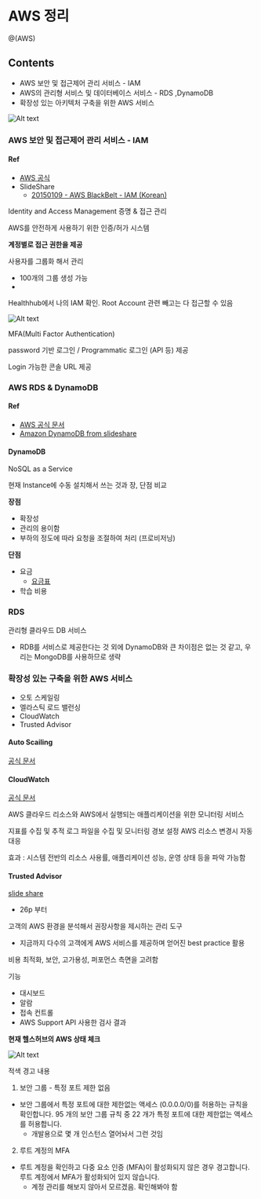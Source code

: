 # AWS 정리

@(AWS)



## Contents

- AWS 보안 및 접근제어 관리 서비스 - IAM
- AWS의 관리형 서비스 및 데이터베이스 서비스 - RDS ,DynamoDB
- 확장성 있는 아키텍처 구축을 위한 AWS 서비스

![Alt text](./1505891720419.png)

### AWS 보안 및 접근제어 관리 서비스 - IAM

#### Ref
- [AWS 공식](http://docs.aws.amazon.com/ko_kr/IAM/latest/UserGuide/introduction.html)
- SlideShare
	- [20150109 - AWS BlackBelt - IAM (Korean)](https://www.slideshare.net/awskorea/20150109-aws-black-belt-iam-younjin?qid=d6b039fb-0dec-48f7-968c-4ccd6ad1c2dc&v=&b=&from_search=1)

Identity and Access Management 
증명 & 접근 관리

AWS를 안전하게 사용하기 위한 인증/허가 시스템

**계정별로 접근 권한을 제공**

사용자를 그룹화 해서 관리
- 100개의 그룹 생성 가능
- 

Healthhub에서 나의 IAM 확인. Root Account 관련 빼고는 다 접근할 수 있음

![Alt text](./1505893442156.png)

MFA(Multi Factor Authentication)

password 기반 로그인 / Programmatic 로그인 (API 등) 제공

Login 가능한 콘솔 URL 제공

### AWS RDS & DynamoDB

#### Ref
- [AWS 공식 문서](http://docs.aws.amazon.com/ko_kr/amazondynamodb/latest/developerguide/Introduction.html)
- [Amazon DynamoDB from slideshare](https://www.slideshare.net/awskorea/20131002-aws-meister-re-generate-dynamodb-korean?qid=5720abc0-8bc9-43d1-92c6-6f0d39faaf1f&v=&b=&from_search=1) 

#### DynamoDB

NoSQL as a Service

현재 Instance에 수동 설치해서 쓰는 것과 장, 단점 비교

**장점**
- 확장성
- 관리의 용이함
- 부하의 정도에 따라 요청을 조절하여 처리 (프로비저닝)

**단점**
- 요금
	- [요금표](https://aws.amazon.com/ko/dynamodb/pricing/)
- 학습 비용

### RDS

관리형 클라우드 DB 서비스

- RDB를 서비스로 제공한다는 것 외에  DynamoDB와 큰 차이점은 없는 것 같고, 우리는 MongoDB를 사용하므로 생략

### 확장성 있는 구축을 위한 AWS 서비스

- 오토 스케일링
- 엘라스틱 로드 밸런싱
- CloudWatch
- Trusted Advisor

#### Auto Scailing

[공식 문서](http://docs.aws.amazon.com/ko_kr/autoscaling/latest/userguide/WhatIsAutoScaling.html)


#### CloudWatch

[공식 문서](https://aws.amazon.com/ko/cloudwatch/)

AWS 클라우드 리소스와 AWS에서 실행되는 애플리케이션을 위한 모니터링 서비스

지표를 수집 및 추적
로그 파일을 수집 및 모니터링
경보 설정
AWS 리소스 변경시 자동 대응

효과 : 시스템 전반의 리소스 사용률, 애플리케이션 성능, 운영 상태 등을 파악 가능함


#### Trusted Advisor

[slide share](https://www.slideshare.net/awskorea/20141105-aws-black-belt-costexplorer-trustedadvisor-woosang?qid=7e8a153b-9cb0-4358-a64f-9a42285b85f7&v=&b=&from_search=1)
- 26p 부터

고객의 AWS 환경을 분석해서 권장사항을 제시하는 관리 도구
- 지금까지 다수의 고객에게 AWS 서비스를 제공하며 얻어진 best practice 활용

비용 최적화, 보안, 고가용성, 퍼포먼스 측면을 고려함

기능
- 대시보드
- 알람
- 접속 컨트롤
- AWS Support API 사용한 검사 결과

**현재 헬스허브의 AWS 상태 체크**

![Alt text](./1505897887328.png)

적색 경고 내용
1. 보안 그룹 - 특정 포트 제한 없음
- 보안 그룹에서 특정 포트에 대한 제한없는 액세스 (0.0.0.0/0)를 허용하는 규칙을 확인합니다. 95 개의 보안 그룹 규칙 중 22 개가 특정 포트에 대한 제한없는 액세스를 허용합니다.
	- 개발용으로 몇 개 인스턴스 열어놔서 그런 것임
2. 루트 계정의 MFA
- 루트 계정을 확인하고 다중 요소 인증 (MFA)이 활성화되지 않은 경우 경고합니다. 루트 계정에서 MFA가 활성화되어 있지 않습니다.
	- 계정 관리를 해보지 않아서 모르겠음. 확인해봐야 함